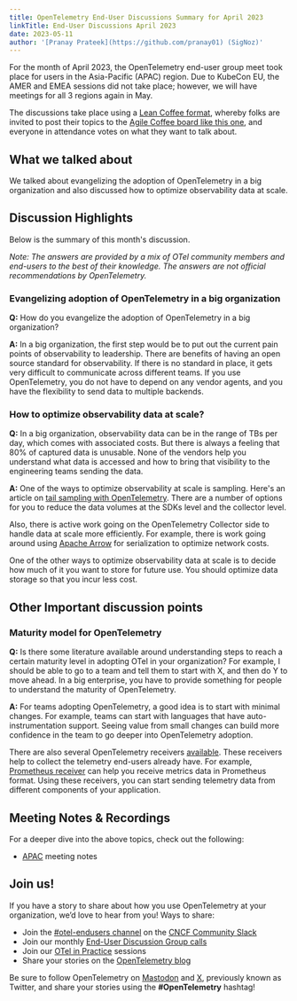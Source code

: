 ```yaml
---
title: OpenTelemetry End-User Discussions Summary for April 2023
linkTitle: End-User Discussions April 2023
date: 2023-05-11
author: '[Pranay Prateek](https://github.com/pranay01) (SigNoz)'
---
```


For the month of April 2023, the OpenTelemetry end-user group meet took place
for users in the Asia-Pacific (APAC) region. Due to KubeCon EU, the AMER and
EMEA sessions did not take place; however, we will have meetings for all 3
regions again in May.

The discussions take place using a
[Lean Coffee format](https://agilecoffee.com/leancoffee/), whereby folks are
invited to post their topics to the
[Agile Coffee board like this one](http://agile.coffee/#2f83c1c1-918c-4c78-8671-194b2e9d8e54),
and everyone in attendance votes on what they want to talk about.

## What we talked about

We talked about evangelizing the adoption of OpenTelemetry in a big organization
and also discussed how to optimize observability data at scale.

## Discussion Highlights

Below is the summary of this month's discussion.

<i>Note: The answers are provided by a mix of OTel community members and
end-users to the best of their knowledge. The answers are not official
recommendations by OpenTelemetry.</i>

### Evangelizing adoption of OpenTelemetry in a big organization

**Q:** How do you evangelize the adoption of OpenTelemetry in a big
organization?

**A:** In a big organization, the first step would be to put out the current
pain points of observability to leadership. There are benefits of having an open
source standard for observability. If there is no standard in place, it gets
very difficult to communicate across different teams. If you use OpenTelemetry,
you do not have to depend on any vendor agents, and you have the flexibility to
send data to multiple backends.

### How to optimize observability data at scale?

**Q:** In a big organization, observability data can be in the range of TBs per
day, which comes with associated costs. But there is always a feeling that 80%
of captured data is unusable. None of the vendors help you understand what data
is accessed and how to bring that visibility to the engineering teams sending
the data.

**A:** One of the ways to optimize observability at scale is sampling. Here's an
article on [tail sampling with OpenTelemetry](/blog/2022/tail-sampling/). There
are a number of options for you to reduce the data volumes at the SDKs level and
the collector level.

Also, there is active work going on the OpenTelemetry Collector side to handle
data at scale more efficiently. For example, there is work going around using
[Apache Arrow](https://github.com/open-telemetry/oteps/pull/171) for
serialization to optimize network costs.

One of the other ways to optimize observability data at scale is to decide how
much of it you want to store for future use. You should optimize data storage so
that you incur less cost.

## Other Important discussion points

### Maturity model for OpenTelemetry

**Q:** Is there some literature available around understanding steps to reach a
certain maturity level in adopting OTel in your organization? For example, I
should be able to go to a team and tell them to start with X, and then do Y to
move ahead. In a big enterprise, you have to provide something for people to
understand the maturity of OpenTelemetry.

**A:** For teams adopting OpenTelemetry, a good idea is to start with minimal
changes. For example, teams can start with languages that have
auto-instrumentation support. Seeing value from small changes can build more
confidence in the team to go deeper into OpenTelemetry adoption.

There are also several OpenTelemetry receivers
[available](https://github.com/open-telemetry/opentelemetry-collector-contrib/tree/main/receiver).
These receivers help to collect the telemetry end-users already have. For
example,
[Prometheus receiver](https://github.com/open-telemetry/opentelemetry-collector-contrib/blob/main/receiver/prometheusreceiver/README.md)
can help you receive metrics data in Prometheus format. Using these receivers,
you can start sending telemetry data from different components of your
application.

## Meeting Notes & Recordings

For a deeper dive into the above topics, check out the following:

- [APAC](https://docs.google.com/document/d/1eDYC97LfvE428cpIf3A_hSGirdNzglPurlxgKCmw8o4)
  meeting notes

## Join us!

If you have a story to share about how you use OpenTelemetry at your
organization, we’d love to hear from you! Ways to share:

- Join the [#otel-endusers channel](/community/end-user/slack-channel/) on the
  [CNCF Community Slack](https://communityinviter.com/apps/cloud-native/cncf)
- Join our monthly
  [End-User Discussion Group calls](/community/end-user/discussion-group/)
- Join our [OTel in Practice](/community/end-user/otel-in-practice/) sessions
- Share your stories on the
  [OpenTelemetry blog](https://github.com/open-telemetry/opentelemetry.io/blob/954103a7444d691db3967121f0f1cb194af1dccb/README.md#submitting-a-blog-post)

Be sure to follow OpenTelemetry on
[Mastodon](https://fosstodon.org/@opentelemetry) and
[X](https://x.com/opentelemetry), previously known as Twitter,
and share your stories using the **#OpenTelemetry** hashtag!
